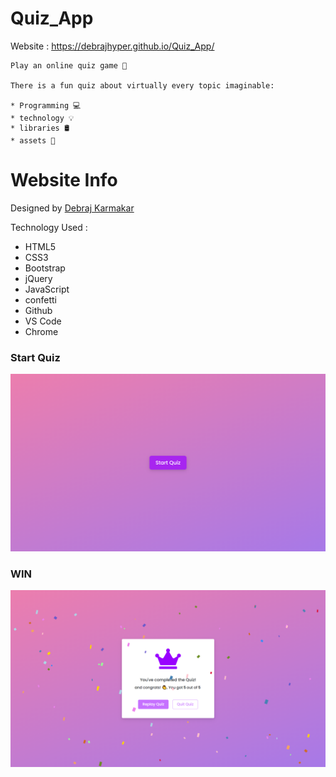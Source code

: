 # Quiz_App

Website : https://debrajhyper.github.io/Quiz_App/

    Play an online quiz game 🎯

    There is a fun quiz about virtually every topic imaginable:

    * Programming 💻
    * technology 💡
    * libraries 🛢
    * assets 🎲
    
# Website Info
Designed by <a href="https://github.com/debrajhyper">Debraj Karmakar</a>

Technology Used :

* HTML5
* CSS3
* Bootstrap
* jQuery
* JavaScript
* confetti
* Github
* VS Code
* Chrome

<h3>Start Quiz</h3>
<img src="assets/img/Screenshot (16).png"/>
    
<h3>WIN</h3>
<img src="assets/img/Screenshot (19).png"/>

